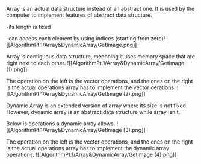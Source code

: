 Array is an actual data structure instead of an abstract one. It is used by the computer to implement features of abstract data structure. 

-its length is fixed 

-can access each element by using indices (starting from zero)![[AlgorithmPt.1/Array&DynamicArray/GetImage.png]]

Array is contiguous data structure, meanning it uses memory space that are right next to each other.
![[AlgorithmPt.1/Array&DynamicArray/GetImage (1).png]]

The operation on the left is the vector operations, and the ones on the right is the actual operations array has to implement the vector oerations.
![[AlgorithmPt.1/Array&DynamicArray/GetImage (2).png]]


Dynamic Array is an extended version of array where its size is not fixed. However, dynamic array is an abstract data structure while array isn't. 

Below is operations a dynamic array allows.
![[AlgorithmPt.1/Array&DynamicArray/GetImage (3).png]]


The operation on the left is the vector operations, and the ones on the right is the actual operations array has to implement the dynamic array operations.
![[AlgorithmPt.1/Array&DynamicArray/GetImage (4).png]]